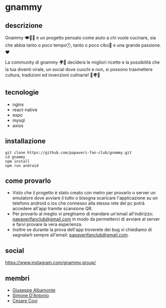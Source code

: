 # gnammy
## descrizione
Gnammy 🍽️👨‍🍳 è un progetto pensato come aiuto a chi vuole cucinare, sia che abbia tanto o poco tempo🕑,
tanto o poco cibo🍅 e una grande passione.❤️ 

La community di gnammy 🌍👥 deciderà le migliori ricette e la possibilità che la tua diventi virale, un social dove cuochi e non, si possono trasmettere cultura, tradizioni ed invenzioni culinarie! 🌟🌍💡

## tecnologie
* nginx
* react-native
* expo
* mysql
* axios

## installazione
```
git clone https://github.com/papaveri-fan-club/gnammy.git
cd gnammy
npm install
npm run android
```

## come provarlo
* Visto che il progetto è stato creato con metro per provarlo o server un emulatore dove avviare il tutto o bisogna scaricare l'applicazione su un telefono android o ios che connesso alla stessa rete del pc potrà accedere all'app tramite scansione QR.
* Per provarlo al meglio vi preghiamo di mandare un'email all'indirizzo: papaverifanclub@gmail.com in modo da permetterci di avviare al server e farvi provare la vera esperienza.
* Inoltre se durante la prova dell'app troverete dei bug vi chiediamo di segnalarli sempre all'email: papaverifanclub@gmail.com.

## social
https://www.instagram.com/gnammy.group/
## membri
* [Giuseppe Albamonte](https://github.com/6Bello)
* [Simone D'Antonio](https://github.com/simoodantonio)
* [Cesare Covi](https://github.com/orgs/papaveri-fan-club/people/BiscoSwag)
